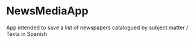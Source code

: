 # NewsMediaApp
App intended to save a list of newspapers catalogued by subject matter / Texts in Spanish
